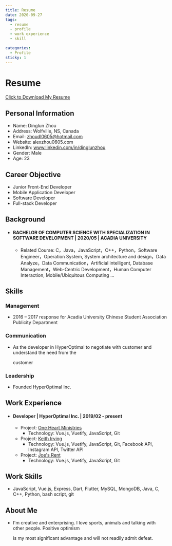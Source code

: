 ```yaml
---
title: Resume
date: 2020-09-27
tags:
  - resume
  - profile
  - work experience
  - skill

categories:
  - Profile
sticky: 1
---
```


# Resume

<a href="/Dinglun_Zhou_Resume.pdf" download>Click to Download My Resume</a>

## Personal Information

- Name: Dinglun Zhou
- Address: Wolfville, NS, Canada
  <!-- - Mobile: [+1 (902) 599 - 3539](tel:+19025993539) -->
- Email: zhoudl0605@hotmail.com
- Website: alexzhou0605.com
- LinkedIn: www.linkedin.com/in/dinglunzhou
- Gender: Male
- Age: 23

## Career Objective

- Junior Front-End Developer
- Mobile Application Developer
- Software Developer
- Full-stack Developer

## Background

- #### BACHELOR OF COMPUTER SCIENCE WITH SPECIALIZATION IN SOFTWARE DEVELOPMENT | 2020/05 | ACADIA UNIVERSITY

  - Related Course: C，Java，JavaScript，C++，Python，Software Engineer，Operation System, System architecture and design，Data Analyze，Data Communication，Artificial intelligent, Database Management，Web-Centric Development，Human Computer Interaction, Mobile/Ubiquitous Computing ...

## Skills

### Management

- 2016 – 2017 response for Acadia University Chinese Student Association Publicity Department

### Communication

- As the developer in HyperOptimal to negotiate with customer and understand the need from the

  customer

### Leadership

- Founded HyperOptimal Inc.

## Work Experience

- #### Developer | HyperOptimal Inc. | 2019/02 - present

  - Project: [One Heart Ministries](https://oneheartministries.ca/)
    - Technology: Vue.js, Vuetify, JavaScript, Git
  - Project: [Keith Irving](https://keithirving.ca/)
    - Technology: Vue.js, Vuetify, JavaScript, Git, Facebook API, Instagram API, Twitter API
  - Project: [Joe's Rent](https://lucid-tesla-717fc5.netlify.app)
    - Technology: Vue.js, Vuetify, JavaScript, Git

## Work Skills

- JavaScript, Vue.js, Express, Dart, Flutter, MySQL, MongoDB, Java, C, C++, Python, bash script, git

## About Me

- I'm creative and enterprising. I love sports, animals and talking with other people. Positive optimism

  is my most significant advantage and will not readily admit defeat.
